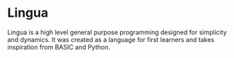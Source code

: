 # Lingua
Lingua is a high level general purpose programming designed for simplicity and dynamics.
It was created as a language for first learners and takes inspiration from BASIC and Python.
